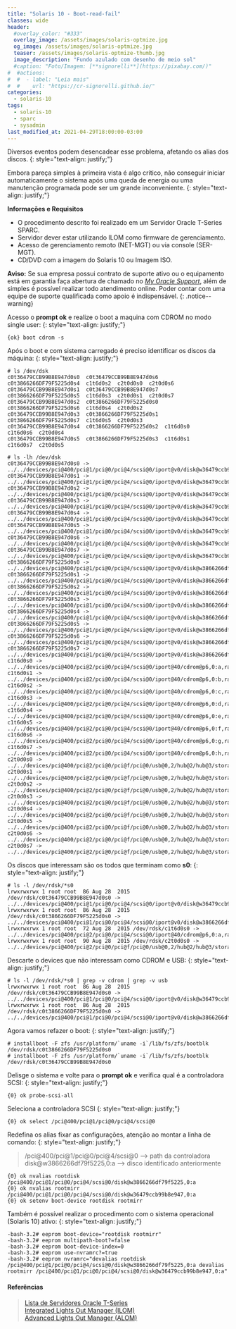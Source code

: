 ```yaml
---
title: "Solaris 10 - Boot-read-fail"
classes: wide
header:
  #overlay_color: "#333"
  overlay_image: /assets/images/solaris-optmize.jpg
  og_image: /assets/images/solaris-optmize.jpg
  teaser: /assets/images/solaris-optmize-thumb.jpg
  image_description: "Fundo azulado com desenho de meio sol"
  #caption: "Foto/Imagem: [**signorelli**](https://pixabay.com/)"
#  #actions:
#  #  - label: "Leia mais"
#  #    url: "https://cr-signorelli.github.io/"
categories:
  - solaris-10
tags:
  - solaris-10
  - sparc
  - sysadmin
last_modified_at: 2021-04-29T18:00:00-03:00
---
```


Diversos eventos podem desencadear esse problema, afetando os alias dos discos.
{: style="text-align: justify;"}

Embora pareça simples à primeira vista é algo crítico, não conseguir iniciar automaticamente o sistema após uma queda de energia ou uma manutenção programada pode ser um grande inconveniente.
{: style="text-align: justify;"}

**Informações e Requisitos**

- O procedimento descrito foi realizado em um Servidor Oracle T-Series SPARC.
- Servidor dever estar utilizando ILOM como firmware de gerenciamento.
- Acesso de gerenciamento remoto (NET-MGT) ou via console (SER-MGT).
- CD/DVD com a imagem do Solaris 10 ou Imagem ISO.

**Aviso:** Se sua empresa possui contrato de suporte ativo ou o equipamento está em garantia faça abertura de chamado no _[My Oracle Support](https://support.oracle.com/portal/)_, além de simples é possível realizar todo atendimento online. Poder contar com uma equipe de suporte qualificada como apoio é indispensável.
{: .notice--warning}

Acesso o **prompt ok** e realize o boot a maquina com CDROM no modo single user:
{: style="text-align: justify;"}

```console
{ok} boot cdrom -s
```

Após o boot e com sistema carregado é preciso identificar os discos da máquina:
{: style="text-align: justify;"}

```console
# ls /dev/dsk
c0t36479CCB99B8E947d0s0  c0t36479CCB99B8E947d0s6  c0t3866266DF79F5225d0s4  c1t6d0s2  c2t0d0s0  c2t0d0s6
c0t36479CCB99B8E947d0s1  c0t36479CCB99B8E947d0s7  c0t3866266DF79F5225d0s5  c1t6d0s3  c2t0d0s1  c2t0d0s7
c0t36479CCB99B8E947d0s2  c0t3866266DF79F5225d0s0  c0t3866266DF79F5225d0s6  c1t6d0s4  c2t0d0s2
c0t36479CCB99B8E947d0s3  c0t3866266DF79F5225d0s1  c0t3866266DF79F5225d0s7  c1t6d0s5  c2t0d0s3
c0t36479CCB99B8E947d0s4  c0t3866266DF79F5225d0s2  c1t6d0s0                 c1t6d0s6  c2t0d0s4
c0t36479CCB99B8E947d0s5  c0t3866266DF79F5225d0s3  c1t6d0s1                 c1t6d0s7  c2t0d0s5
```

```console
# ls -lh /dev/dsk
c0t36479CCB99B8E947d0s0 -> ../../devices/pci@400/pci@1/pci@0/pci@4/scsi@0/iport@v0/disk@w36479ccb99b8e947,0:a,raw
c0t36479CCB99B8E947d0s1 -> ../../devices/pci@400/pci@1/pci@0/pci@4/scsi@0/iport@v0/disk@w36479ccb99b8e947,0:b,raw
c0t36479CCB99B8E947d0s2 -> ../../devices/pci@400/pci@1/pci@0/pci@4/scsi@0/iport@v0/disk@w36479ccb99b8e947,0:c,raw
c0t36479CCB99B8E947d0s3 -> ../../devices/pci@400/pci@1/pci@0/pci@4/scsi@0/iport@v0/disk@w36479ccb99b8e947,0:d,raw
c0t36479CCB99B8E947d0s4 -> ../../devices/pci@400/pci@1/pci@0/pci@4/scsi@0/iport@v0/disk@w36479ccb99b8e947,0:e,raw
c0t36479CCB99B8E947d0s5 -> ../../devices/pci@400/pci@1/pci@0/pci@4/scsi@0/iport@v0/disk@w36479ccb99b8e947,0:f,raw
c0t36479CCB99B8E947d0s6 -> ../../devices/pci@400/pci@1/pci@0/pci@4/scsi@0/iport@v0/disk@w36479ccb99b8e947,0:g,raw
c0t36479CCB99B8E947d0s7 -> ../../devices/pci@400/pci@1/pci@0/pci@4/scsi@0/iport@v0/disk@w36479ccb99b8e947,0:h,raw
c0t3866266DF79F5225d0s0 -> ../../devices/pci@400/pci@1/pci@0/pci@4/scsi@0/iport@v0/disk@w3866266df79f5225,0:a,raw
c0t3866266DF79F5225d0s1 -> ../../devices/pci@400/pci@1/pci@0/pci@4/scsi@0/iport@v0/disk@w3866266df79f5225,0:b,raw
c0t3866266DF79F5225d0s2 -> ../../devices/pci@400/pci@1/pci@0/pci@4/scsi@0/iport@v0/disk@w3866266df79f5225,0:c,raw
c0t3866266DF79F5225d0s3 -> ../../devices/pci@400/pci@1/pci@0/pci@4/scsi@0/iport@v0/disk@w3866266df79f5225,0:d,raw
c0t3866266DF79F5225d0s4 -> ../../devices/pci@400/pci@1/pci@0/pci@4/scsi@0/iport@v0/disk@w3866266df79f5225,0:e,raw
c0t3866266DF79F5225d0s5 -> ../../devices/pci@400/pci@1/pci@0/pci@4/scsi@0/iport@v0/disk@w3866266df79f5225,0:f,raw
c0t3866266DF79F5225d0s6 -> ../../devices/pci@400/pci@1/pci@0/pci@4/scsi@0/iport@v0/disk@w3866266df79f5225,0:g,raw
c0t3866266DF79F5225d0s7 -> ../../devices/pci@400/pci@1/pci@0/pci@4/scsi@0/iport@v0/disk@w3866266df79f5225,0:h,raw
c1t6d0s0 -> ../../devices/pci@400/pci@2/pci@0/pci@4/scsi@0/iport@40/cdrom@p6,0:a,raw
c1t6d0s1 -> ../../devices/pci@400/pci@2/pci@0/pci@4/scsi@0/iport@40/cdrom@p6,0:b,raw
c1t6d0s2 -> ../../devices/pci@400/pci@2/pci@0/pci@4/scsi@0/iport@40/cdrom@p6,0:c,raw
c1t6d0s3 -> ../../devices/pci@400/pci@2/pci@0/pci@4/scsi@0/iport@40/cdrom@p6,0:d,raw
c1t6d0s4 -> ../../devices/pci@400/pci@2/pci@0/pci@4/scsi@0/iport@40/cdrom@p6,0:e,raw
c1t6d0s5 -> ../../devices/pci@400/pci@2/pci@0/pci@4/scsi@0/iport@40/cdrom@p6,0:f,raw
c1t6d0s6 -> ../../devices/pci@400/pci@2/pci@0/pci@4/scsi@0/iport@40/cdrom@p6,0:g,raw
c1t6d0s7 -> ../../devices/pci@400/pci@2/pci@0/pci@4/scsi@0/iport@40/cdrom@p6,0:h,raw
c2t0d0s0 -> ../../devices/pci@400/pci@2/pci@0/pci@f/pci@0/usb@0,2/hub@2/hub@3/storage@2/disk@0,0:a,raw
c2t0d0s1 -> ../../devices/pci@400/pci@2/pci@0/pci@f/pci@0/usb@0,2/hub@2/hub@3/storage@2/disk@0,0:b,raw
c2t0d0s2 -> ../../devices/pci@400/pci@2/pci@0/pci@f/pci@0/usb@0,2/hub@2/hub@3/storage@2/disk@0,0:c,raw
c2t0d0s3 -> ../../devices/pci@400/pci@2/pci@0/pci@f/pci@0/usb@0,2/hub@2/hub@3/storage@2/disk@0,0:d,raw
c2t0d0s4 -> ../../devices/pci@400/pci@2/pci@0/pci@f/pci@0/usb@0,2/hub@2/hub@3/storage@2/disk@0,0:e,raw
c2t0d0s5 -> ../../devices/pci@400/pci@2/pci@0/pci@f/pci@0/usb@0,2/hub@2/hub@3/storage@2/disk@0,0:f,raw
c2t0d0s6 -> ../../devices/pci@400/pci@2/pci@0/pci@f/pci@0/usb@0,2/hub@2/hub@3/storage@2/disk@0,0:g,raw
c2t0d0s7 -> ../../devices/pci@400/pci@2/pci@0/pci@f/pci@0/usb@0,2/hub@2/hub@3/storage@2/disk@0,0:h,raw
```

Os discos que interessam são os todos que terminam como **s0**:
{: style="text-align: justify;"}

```console
# ls -l /dev/rdsk/*s0
lrwxrwxrwx 1 root root  86 Aug 28  2015 /dev/rdsk/c0t36479CCB99B8E947d0s0 -> ../../devices/pci@400/pci@1/pci@0/pci@4/scsi@0/iport@v0/disk@w36479ccb99b8e947,0:a,raw
lrwxrwxrwx 1 root root  86 Aug 28  2015 /dev/rdsk/c0t3866266DF79F5225d0s0 -> ../../devices/pci@400/pci@1/pci@0/pci@4/scsi@0/iport@v0/disk@w3866266df79f5225,0:a,raw
lrwxrwxrwx 1 root root  72 Aug 28  2015 /dev/rdsk/c1t6d0s0 -> ../../devices/pci@400/pci@2/pci@0/pci@4/scsi@0/iport@40/cdrom@p6,0:a,raw
lrwxrwxrwx 1 root root  90 Aug 28  2015 /dev/rdsk/c2t0d0s0 -> ../../devices/pci@400/pci@2/pci@0/pci@f/pci@0/usb@0,2/hub@2/hub@3/storage@2/disk@0,0:a,raw
```

Descarte o devices que não interessam como CDROM e USB:
{: style="text-align: justify;"}

```console
# ls -l /dev/rdsk/*s0 | grep -v cdrom | grep -v usb
lrwxrwxrwx 1 root root  86 Aug 28  2015 /dev/rdsk/c0t36479CCB99B8E947d0s0 -> ../../devices/pci@400/pci@1/pci@0/pci@4/scsi@0/iport@v0/disk@w36479ccb99b8e947,0:a,raw
lrwxrwxrwx 1 root root  86 Aug 28  2015 /dev/rdsk/c0t3866266DF79F5225d0s0 -> ../../devices/pci@400/pci@1/pci@0/pci@4/scsi@0/iport@v0/disk@w3866266df79f5225,0:a,raw
```

Agora vamos refazer o boot:
{: style="text-align: justify;"}

```console
# installboot -F zfs /usr/platform/`uname -i`/lib/fs/zfs/bootblk /dev/rdsk/c0t3866266DF79F5225d0s0
# installboot -F zfs /usr/platform/`uname -i`/lib/fs/zfs/bootblk /dev/rdsk/c0t36479CCB99B8E947d0s0
```

Delisge o sistema e volte para o **prompt ok** e verifica qual é a controladora SCSI:
{: style="text-align: justify;"}

```console
{0} ok probe-scsi-all
```

Seleciona a controladora SCSI
{: style="text-align: justify;"}

```console
{0} ok select /pci@400/pci@1/pci@0/pci@4/scsi@0
```

Redefina os alias fixar as configurações, atenção ao montar a linha de comando:
{: style="text-align: justify;"}

> /pci@400/pci@1/pci@0/pci@4/scsi@0 --> path da controladora  
> disk@w3866266df79f5225,0:a  --> disco identificado anteriormente  

```console
{0} ok nvalias rootdisk /pci@400/pci@1/pci@0/pci@4/scsi@0/disk@w3866266df79f5225,0:a
{0} ok nvalias rootmirr /pci@400/pci@1/pci@0/pci@4/scsi@0/disk@w36479ccb99b8e947,0:a
{0} ok setenv boot-device rootdisk rootmirr
```

Também é possível realizar o procedimento com  o sistema operacional (Solaris 10) ativo:
{: style="text-align: justify;"}

```console
-bash-3.2# eeprom boot-device="rootdisk rootmirr"
-bash-3.2# eeprom multipath-boot?=false
-bash-3.2# eeprom boot-device-index=0
-bash-3.2# eeprom use-nvramrc?=true
-bash-3.2# eeprom nvramrc="devalias rootdisk /pci@400/pci@1/pci@0/pci@4/scsi@0/disk@w3866266df79f5225,0:a devalias rootmirr /pci@400/pci@1/pci@0/pci@4/scsi@0/disk@w36479ccb99b8e947,0:a"
```

#### Referências

> [Lista de Servidores Oracle T-Series](https://en.wikipedia.org/wiki/SPARC_T_series)  
> [Integrated Lights Out Manager (ILOM)](https://docs.oracle.com/cd/E19860-01/E21549/z400000c1393879.html)  
> [Advanced Lights Out Manager (ALOM)](https://docs.oracle.com/cd/E19088-01/v125.srvr/819-2445-11/819-2445-11.pdf)  

